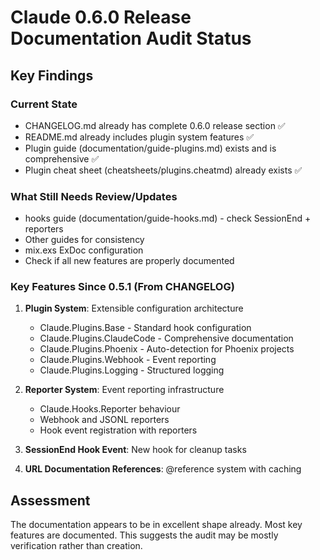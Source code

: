 # Claude 0.6.0 Release Documentation Audit Status

## Key Findings

### Current State
- CHANGELOG.md already has complete 0.6.0 release section ✅
- README.md already includes plugin system features ✅ 
- Plugin guide (documentation/guide-plugins.md) exists and is comprehensive ✅
- Plugin cheat sheet (cheatsheets/plugins.cheatmd) already exists ✅

### What Still Needs Review/Updates
- hooks guide (documentation/guide-hooks.md) - check SessionEnd + reporters
- Other guides for consistency
- mix.exs ExDoc configuration
- Check if all new features are properly documented

### Key Features Since 0.5.1 (From CHANGELOG)
1. **Plugin System**: Extensible configuration architecture
   - Claude.Plugins.Base - Standard hook configuration  
   - Claude.Plugins.ClaudeCode - Comprehensive documentation
   - Claude.Plugins.Phoenix - Auto-detection for Phoenix projects
   - Claude.Plugins.Webhook - Event reporting  
   - Claude.Plugins.Logging - Structured logging
   
2. **Reporter System**: Event reporting infrastructure
   - Claude.Hooks.Reporter behaviour
   - Webhook and JSONL reporters
   - Hook event registration with reporters
   
3. **SessionEnd Hook Event**: New hook for cleanup tasks

4. **URL Documentation References**: @reference system with caching

## Assessment
The documentation appears to be in excellent shape already. Most key features are documented. This suggests the audit may be mostly verification rather than creation.